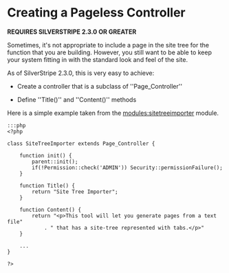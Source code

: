 # Creating a Pageless Controller

**REQUIRES SILVERSTRIPE 2.3.0 OR GREATER**

Sometimes, it's not appropriate to include a page in the site tree for the function that you are building.  However, you
still want to be able to keep your system fitting in with the standard look and feel of the site.

As of SilverStripe 2.3.0, this is very easy to achieve:


*  Create a controller that is a subclass of ''Page_Controller''

*  Define ''Title()'' and ''Content()'' methods

Here is a simple example taken from the [modules:sitetreeimporter](modules/sitetreeimporter) module.

	:::php
	<?php
	
	class SiteTreeImporter extends Page_Controller {
	
		function init() {
			parent::init();
			if(!Permission::check('ADMIN')) Security::permissionFailure();
		}
		
		function Title() {
			return "Site Tree Importer";
		}
		
		function Content() {
			return "<p>This tool will let you generate pages from a text file"
				. " that has a site-tree represented with tabs.</p>"
		}
	
		...
	}
	
	?>

